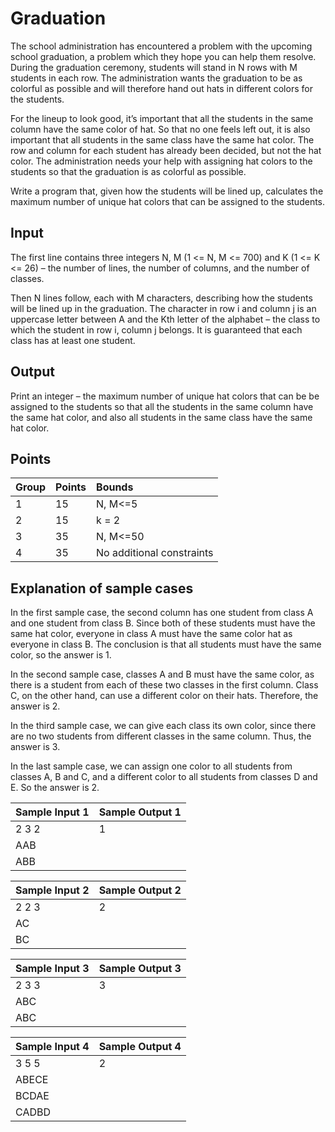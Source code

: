 
# Graduation

The school administration has encountered a problem with the upcoming 
school graduation, a problem which they hope you can help them resolve. 
During the graduation ceremony, students will stand in N rows with M 
students in each row. The administration wants the graduation to be 
as colorful as possible and will therefore hand out hats in different 
colors for the students.  

For the lineup to look good, it’s important that all the students in
the same column have the same color of hat. So that no one feels
left out, it is also important that all students in the same class have
the same hat color. The row and column for each student has
already been decided, but not the hat color. The administration
needs your help with assigning hat colors to the students so that
the graduation is as colorful as possible.  

Write a program that, given how the students will be lined up,
calculates the maximum number of unique hat colors that can be
assigned to the students.  

## Input

The first line contains three integers N, M (1 <= N, M <= 700)
and K (1 <= K <= 26) – the number of lines, the number of
columns, and the number of classes.  

Then N lines follow, each with M characters, describing how the
students will be lined up in the graduation. The character in row i
and column j is an uppercase letter between A and the Kth letter
of the alphabet – the class to which the student in row i, column j 
belongs. It is guaranteed that each class has at least one student.  

## Output

Print an integer – the maximum number of unique hat colors that
can be be assigned to the students so that all the students in the
same column have the same hat color, and also all students in the
same class have the same hat color.  

## Points

| Group | Points | Bounds |
|:------|:-------|:-------|
| 1     | 15     | N, M<=5 |
| 2     | 15     | k = 2 |
| 3     | 35     | N, M<=50 |
| 4     | 35     | No additional constraints |

## Explanation of sample cases

In the first sample case, the second column has one student from
class A and one student from class B. Since both of these students
must have the same hat color, everyone in class A must have the
same color hat as everyone in class B. The conclusion is that all
students must have the same color, so the answer is 1.  

In the second sample case, classes A and B must have the same
color, as there is a student from each of these two classes in the
first column. Class C, on the other hand, can use a different color
on their hats. Therefore, the answer is 2.  

In the third sample case, we can give each class its own color, since
there are no two students from different classes in the same
column. Thus, the answer is 3.  

In the last sample case, we can assign one color to all students
from classes A, B and C, and a different color to all students from
classes D and E. So the answer is 2.  

| **Sample Input 1** | **Sample Output 1** |
|:-------------------|:--------------------|
| 2 3 2              | 1 |
| AAB             
| ABB

| **Sample Input 2** | **Sample Output 2** |
|:-------------------|:--------------------|
| 2 2 3              | 2 |
| AC
| BC

| **Sample Input 3** | **Sample Output 3** |
|:-------------------|:--------------------|
| 2 3 3              | 3 |
| ABC
| ABC

| **Sample Input 4** | **Sample Output 4** |
|:-------------------|:--------------------|
| 3 5 5              | 2 |
| ABECE
| BCDAE
| CADBD
